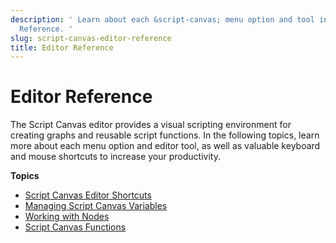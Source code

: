 ```yaml
---
description: ' Learn about each &script-canvas; menu option and tool in the Editor
  Reference. '
slug: script-canvas-editor-reference
title: Editor Reference
---
```

# Editor Reference<a name="script-canvas-editor-reference"></a>

The Script Canvas editor provides a visual scripting environment for creating graphs and reusable script functions\. In the following topics, learn more about each menu option and editor tool, as well as valuable keyboard and mouse shortcuts to increase your productivity\.

**Topics**
+ [Script Canvas Editor Shortcuts](/docs/userguide/scripting/scriptcanvas/shortcuts.md)
+ [Managing Script Canvas Variables](/docs/userguide/scripting/scriptcanvas/managing-variables.md)
+ [Working with Nodes](/docs/userguide/scripting/scriptcanvas/working-with-nodes.md)
+ [Script Canvas Functions](/docs/userguide/scripting/scriptcanvas/functions.md)